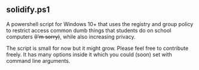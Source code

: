 ## solidify.ps1
A powershell script for Windows 10+ that uses the registry and group policy to restrict access common dumb things that students do on school computers ~~(I'm sorry)~~, while also increasing privacy.

The script is small for now but it might grow. Please feel free to contribute freely.
It has many options inside it which you could (soon) set with command line arguments.
